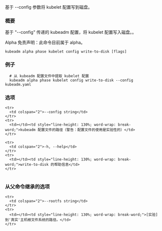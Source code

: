 
基于 --config 参数将 kubelet 配置写到磁盘。
<!--
Writes kubelet configuration to disk, either based on the --config argument.
-->

<!--
### Synopsis
-->

### 概要

<!--
Writes kubelet configuration to disk, based on the kubeadm configuration passed via "--config". 
-->
基于 "--config" 传递的 kubeadm 配置，将 kubelet 配置写入磁盘。。

<!--
Alpha Disclaimer: this command is currently alpha.
-->
Alpha 免责声明：此命令目前属于 alpha。

```
kubeadm alpha phase kubelet config write-to-disk [flags]
```

<!--
### Examples
-->

### 例子

<!--
  # Extracts the kubelet configuration from a kubeadm configuration file
-->

```
  # 从 kubeadm 配置文件中提取 kubelet 配置
  kubeadm alpha phase kubelet config write-to-disk --config kubeadm.yaml
```

<!--
### Options
-->

### 选项

<table style="width: 100%; table-layout: fixed;">
  <colgroup>
    <col span="1" style="width: 10px;" />
    <col span="1" />
  </colgroup>
  <tbody>

    <tr>
      <td colspan="2">--config string</td>
    </tr>
    <tr>
      <td></td><td style="line-height: 130%; word-wrap: break-word;">kubeadm 配置文件的路径（警告：配置文件的使用是实验性的）</td>
    </tr>
<!--
      <td></td><td style="line-height: 130%; word-wrap: break-word;">Path to kubeadm config file (WARNING: Usage of a configuration file is experimental)</td>
-->

    <tr>
      <td colspan="2">-h, --help</td>
    </tr>
    <tr>
      <td></td><td style="line-height: 130%; word-wrap: break-word;">write-to-disk 的帮助信息</td>
    </tr>
<!--
      <td></td><td style="line-height: 130%; word-wrap: break-word;">help for write-to-disk</td>
-->

  </tbody>
</table>


<!--
### Options inherited from parent commands
-->

### 从父命令继承的选项

<table style="width: 100%; table-layout: fixed;">
  <colgroup>
    <col span="1" style="width: 10px;" />
    <col span="1" />
  </colgroup>
  <tbody>

    <tr>
      <td colspan="2">--rootfs string</td>
    </tr>
    <tr>
      <td></td><td style="line-height: 130%; word-wrap: break-word;">[实验] 到'真实'主机根文件系统的路径。</td>
    </tr>
<!--
      <td></td><td style="line-height: 130%; word-wrap: break-word;">[EXPERIMENTAL] The path to the 'real' host root filesystem.</td>
-->

  </tbody>
</table>



